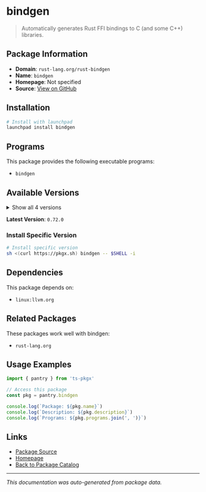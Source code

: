 # bindgen

> Automatically generates Rust FFI bindings to C (and some C++) libraries.

## Package Information

- **Domain**: `rust-lang.org/rust-bindgen`
- **Name**: `bindgen`
- **Homepage**: Not specified
- **Source**: [View on GitHub](https://github.com/pkgxdev/pantry/tree/main/projects/rust-lang.org/rust-bindgen/package.yml)

## Installation

```bash
# Install with launchpad
launchpad install bindgen
```

## Programs

This package provides the following executable programs:

- `bindgen`

## Available Versions

<details>
<summary>Show all 4 versions</summary>

- `0.72.0`, `0.71.1`, `0.71.0`, `0.70.1`

</details>

**Latest Version**: `0.72.0`

### Install Specific Version

```bash
# Install specific version
sh <(curl https://pkgx.sh) bindgen -- $SHELL -i
```

## Dependencies

This package depends on:

- `linux:llvm.org`

## Related Packages

These packages work well with bindgen:

- `rust-lang.org`

## Usage Examples

```typescript
import { pantry } from 'ts-pkgx'

// Access this package
const pkg = pantry.bindgen

console.log(`Package: ${pkg.name}`)
console.log(`Description: ${pkg.description}`)
console.log(`Programs: ${pkg.programs.join(', ')}`)
```

## Links

- [Package Source](https://github.com/pkgxdev/pantry/tree/main/projects/rust-lang.org/rust-bindgen/package.yml)
- [Homepage](#)
- [Back to Package Catalog](../../package-catalog.md)

---

*This documentation was auto-generated from package data.*
